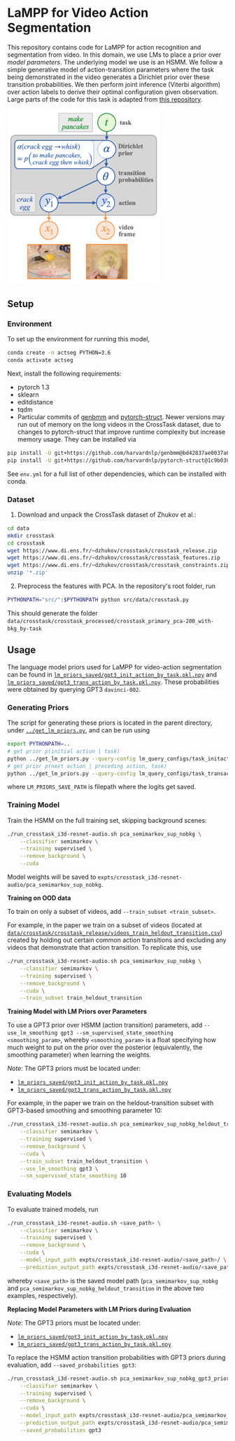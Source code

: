 # LaMPP for Video Action Segmentation
This repository contains code for LaMPP for action recognition and segmentation from video.
In this domain, we use LMs to place a prior over *model parameters*. The underlying model we use is an HSMM.
We follow a simple generative model of action-transition parameters where the task being demonstrated in the video generates a Dirichlet prior over  these transition probabilities.
We then perform joint inference (Viterbi algorithm) over action labels to derive their optimal configuration given observation.
Large parts of the code for this task is adapted from [this repository](https://github.com/dpfried/action-segmentation).

<img src="https://github.com/belindal/LaMPP/blob/main/imgs/actseg.png" width=350>

## Setup
### Environment
To set up the environment for running this model,
```bash
conda create -n actseg PYTHON=3.6
conda activate actseg
```

Next, install the following requirements:
* pytorch 1.3
* sklearn
* editdistance
* tqdm
* Particular commits of [genbmm](https://github.com/harvardnlp/genbmm) and [pytorch-struct](https://github.com/harvardnlp/pytorch-struct/). Newer versions may run out of memory on the long videos in the CrossTask dataset, due to changes to pytorch-struct that improve runtime complexity but increase memory usage. They can be installed via

```bash
pip install -U git+https://github.com/harvardnlp/genbmm@bd42837ae0037a66803218d374c78fda72a9c9f4
pip install -U git+https://github.com/harvardnlp/pytorch-struct@1c9b038a1bbece32fe8d2d46d9e3d7c09f4c08e7
```

See `env.yml` for a full list of other dependencies, which can be installed with conda.

### Dataset
1. Download and unpack the CrossTask dataset of Zhukov et al.:

```bash
cd data
mkdir crosstask
cd crosstask
wget https://www.di.ens.fr/~dzhukov/crosstask/crosstask_release.zip
wget https://www.di.ens.fr/~dzhukov/crosstask/crosstask_features.zip
wget https://www.di.ens.fr/~dzhukov/crosstask/crosstask_constraints.zip
unzip '*.zip'
```

2. Preprocess the features with PCA. In the repository's root folder, run

```bash
PYTHONPATH="src/":$PYTHONPATH python src/data/crosstask.py
```

This should generate the folder `data/crosstask/crosstask_processed/crosstask_primary_pca-200_with-bkg_by-task`


## Usage
The language model priors used for LaMPP for video-action segmentation can be found in [`lm_priors_saved/gpt3_init_action_by_task.pkl.npy`](https://github.com/belindal/LaMPP/blob/main/video_action_segmentation/lm_priors_saved/gpt3_init_action_by_task.pkl.npy) and [`lm_priors_saved/gpt3_trans_action_by_task.pkl.npy`](https://github.com/belindal/LaMPP/blob/main/video_action_segmentation/lm_priors_saved/gpt3_trans_action_by_task.pkl.npy).
These probabilities were obtained by querying GPT3 `davinci-002`.

### Generating Priors
The script for generating these priors is located in the parent directory, under [`../get_lm_priors.py`](https://github.com/belindal/LaMPP/blob/main/get_lm_priors.py), and can be run using
```bash
export PYTHONPATH=..
# get prior p(initial action | task)
python ../get_lm_priors.py --query-config lm_query_configs/task_initaction_config.json --output-save-path <LM_PRIORS_SAVE_PATH>
# get prior p(next action | preceding action, task)
python ../get_lm_priors.py --query-config lm_query_configs/task_transaction_config.json --output-save-path <LM_PRIORS_SAVE_PATH>
```
where `LM_PRIORS_SAVE_PATH` is filepath where the logits get saved.

### Training Model
Train the HSMM on the full training set, skipping background scenes:
```bash
./run_crosstask_i3d-resnet-audio.sh pca_semimarkov_sup_nobkg \
    --classifier semimarkov \
    --training supervised \
    --remove_background \
    --cuda
```
Model weights will be saved to `expts/crosstask_i3d-resnet-audio/pca_semimarkov_sup_nobkg`.

**Training on OOD data**

To train on only a subset of videos, add `--train_subset <train_subset>`.

For example, in the paper we train on a subset of videos (located at [`data/crosstask/crosstask_release/videos_train_heldout_transition.csv`](https://github.com/belindal/LaMPP/blob/main/video_action_segmentation/data/crosstask/crosstask_release/videos_train_heldout_transition.csv)) created by holding out certain common action transitions and excluding any videos that demonstrate that action transition. To replicate this, use
```bash
./run_crosstask_i3d-resnet-audio.sh pca_semimarkov_sup_nobkg \
    --classifier semimarkov \
    --training supervised \
    --remove_background \
    --cuda \
    --train_subset train_heldout_transition
```

**Training Model with LM Priors over Parameters**

To use a GPT3 prior over HSMM (action transition) parameters, add `--use_lm_smoothing gpt3 --sm_supervised_state_smoothing <smoothing_param>`, whereby `<smoothing_param>` is a float specifying how much weight to put on the prior over the posterior (equivalently, the smoothing parameter) when learning the weights.

*Note*: The GPT3 priors must be located under:
* [`lm_priors_saved/gpt3_init_action_by_task.pkl.npy`](https://github.com/belindal/LaMPP/blob/main/video_action_segmentation/lm_priors_saved/gpt3_init_action_by_task.pkl.npy)
* [`lm_priors_saved/gpt3_trans_action_by_task.pkl.npy`](https://github.com/belindal/LaMPP/blob/main/video_action_segmentation/lm_priors_saved/gpt3_init_action_by_task.pkl.npy)

For example, in the paper we train on the heldout-transition subset with GPT3-based smoothing and smoothing parameter 10:
```bash
./run_crosstask_i3d-resnet-audio.sh pca_semimarkov_sup_nobkg_heldout_transition \
    --classifier semimarkov \
    --training supervised \
    --remove_background \
    --cuda \
    --train_subset train_heldout_transition \
    --use_lm_smoothing gpt3 \
    --sm_supervised_state_smoothing 10
```

### Evaluating Models
To evaluate trained models, run
```bash
./run_crosstask_i3d-resnet-audio.sh <save_path> \
    --classifier semimarkov \
    --training supervised \
    --remove_background \
    --cuda \
    --model_input_path expts/crosstask_i3d-resnet-audio/<save_path>/ \
    --prediction_output_path expts/crosstask_i3d-resnet-audio/<save_path>
```
whereby `<save_path>` is the saved model path (`pca_semimarkov_sup_nobkg` and `pca_semimarkov_sup_nobkg_heldout_transition` in the above two examples, respectively).

**Replacing Model Parameters with LM Priors during Evaluation**

*Note*: The GPT3 priors must be located under:
* [`lm_priors_saved/gpt3_init_action_by_task.pkl.npy`](https://github.com/belindal/LaMPP/blob/main/video_action_segmentation/lm_priors_saved/gpt3_init_action_by_task.pkl.npy)
* [`lm_priors_saved/gpt3_trans_action_by_task.pkl.npy`](https://github.com/belindal/LaMPP/blob/main/video_action_segmentation/lm_priors_saved/gpt3_init_action_by_task.pkl.npy)

To replace the HSMM action transition probabilities with GPT3 priors during evaluation, add `--saved_probabilities gpt3`:
```bash
./run_crosstask_i3d-resnet-audio.sh pca_semimarkov_sup_nobkg_gpt3_priors \
    --classifier semimarkov \
    --training supervised \
    --remove_background \
    --cuda \
    --model_input_path expts/crosstask_i3d-resnet-audio/pca_semimarkov_sup_nobkg/ \
    --prediction_output_path expts/crosstask_i3d-resnet-audio/pca_semimarkov_sup_nobkg_gpt3_priors \
    --saved_probabilities gpt3
```

